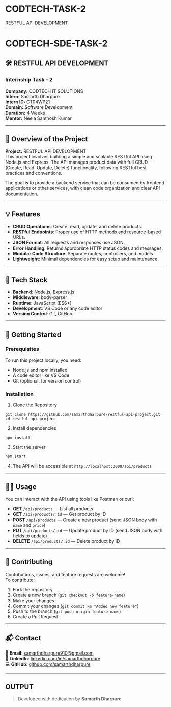# CODTECH-TASK-2
RESTFUL API DEVELOPMENT

# CODTECH-SDE-TASK-2

## 🛠️ RESTFUL API DEVELOPMENT

### Internship Task - 2  
**Company:** CODTECH IT SOLUTIONS  
**Intern:** Samarth Dharpure  
**Intern ID:** CT04WP21  
**Domain:** Software Development  
**Duration:** 4 Weeks  
**Mentor:** Neela Santhosh Kumar

---

## 📌 Overview of the Project

**Project:** RESTFUL API DEVELOPMENT  
This project involves building a simple and scalable RESTful API using Node.js and Express. The API manages product data with full CRUD (Create, Read, Update, Delete) functionality, following RESTful best practices and conventions.

The goal is to provide a backend service that can be consumed by frontend applications or other services, with clean code organization and clear API documentation.

---

## 💡 Features

- **CRUD Operations**: Create, read, update, and delete products.
- **RESTful Endpoints**: Proper use of HTTP methods and resource-based URLs.
- **JSON Format**: All requests and responses use JSON.
- **Error Handling**: Returns appropriate HTTP status codes and messages.
- **Modular Code Structure**: Separate routes, controllers, and models.
- **Lightweight**: Minimal dependencies for easy setup and maintenance.

---

## 🧰 Tech Stack

- **Backend**: Node.js, Express.js
- **Middleware**: body-parser
- **Runtime**: JavaScript (ES6+)
- **Development**: VS Code or any code editor
- **Version Control**: Git, GitHub

---

## 🚀 Getting Started

### Prerequisites

To run this project locally, you need:

- Node.js and npm installed
- A code editor like VS Code
- Git (optional, for version control)

### Installation

1. Clone the Repository

```
git clone https://github.com/samarthdharpure/restful-api-project.git
cd restful-api-project
```

2. Install dependencies

```
npm install
```

3. Start the server

```
npm start
```

4. The API will be accessible at `http://localhost:3000/api/products`

---

## 🧑‍💻 Usage

You can interact with the API using tools like Postman or curl:

- **GET** `/api/products` — List all products
- **GET** `/api/products/:id` — Get product by ID
- **POST** `/api/products` — Create a new product (send JSON body with `name` and `price`)
- **PUT** `/api/products/:id` — Update product by ID (send JSON body with fields to update)
- **DELETE** `/api/products/:id` — Delete product by ID

---

## 🤝 Contributing

Contributions, issues, and feature requests are welcome!  
To contribute:

1. Fork the repository  
2. Create a new branch (`git checkout -b feature-name`)  
3. Make your changes  
4. Commit your changes (`git commit -m "Added new feature"`)  
5. Push to the branch (`git push origin feature-name`)  
6. Create a Pull Request

---

## 📬 Contact

📧 **Email**: [samarthdharpure910@gmail.com](mailto:samarthdharpure910@gmail.com)  
💼 **LinkedIn**: [linkedin.com/in/samarthdharpure](https://linkedin.com/in/samarthdharpure)  
💻 **GitHub**: [github.com/samarthdharpure](https://github.com/samarthdharpure)

---

## OUTPUT


> Developed with dedication by **Samarth Dharpure**
```
